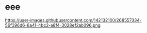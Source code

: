 # eee

https://user-images.githubusercontent.com/142132100/268557334-56f396d6-8a41-4bc2-a8f4-3028ef2ab096.png
